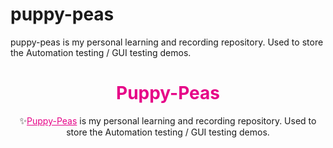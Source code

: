 # puppy-peas
puppy-peas is my personal learning and recording repository. Used to store the Automation testing / GUI testing demos.

<h1 style='color:rgb(230,3,135);' align="center">Puppy-Peas </h1>
<div align="center">
  ✨<a href="https://github.com/bayuefen/algocasts" style='color:rgb(230,3,135);'>Puppy-Peas</a> is my personal learning and recording repository. Used to store the Automation testing / GUI testing demos.
</div>
